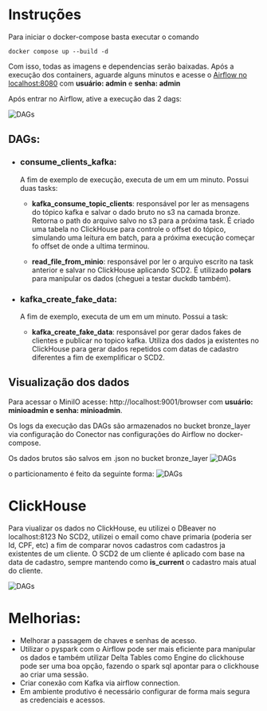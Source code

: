 # Instruções
Para iniciar o docker-compose basta executar o comando 
```
docker compose up --build -d
````
Com isso, todas as imagens e dependencias serão baixadas. Após a execução dos containers, aguarde alguns minutos e acesse
o [Airflow no localhost:8080](http://localhost:8080/login/) com **usuário: admin** e **senha: admin**

Após entrar no Airflow, ative a execução das 2 dags:

![DAGs](img/airflow.png)

## DAGs:
- ### **consume_clients_kafka**:
    A fim de exemplo de execução, executa de um em um minuto. Possui duas tasks:
    - **kafka_consume_topic_clients**: responsável por ler as mensagens do tópico kafka e salvar o dado bruto no s3 na camada bronze. Retorna o path do arquivo salvo no s3 para a próxima task. É criado uma tabela no ClickHouse para controle o offset do tópico, simulando uma leitura em batch, para a próxima execução começar fo offset de onde a ultima terminou.

    - **read_file_from_minio**: responsável por ler o arquivo escrito na task anterior e salvar no ClickHouse aplicando SCD2. É utilizado **polars** para manipular os dados (cheguei a testar duckdb também).

- ### **kafka_create_fake_data**:
    A fim de exemplo, executa de um em um minuto. Possui a task:
    - **kafka_create_fake_data**: responsável por gerar dados fakes de clientes e publicar no topico kafka. Utiliza dos dados ja existentes no ClickHouse para gerar dados repetidos com datas de cadastro diferentes a fim de exemplificar o SCD2.

## Visualização dos dados
Para acessar o MiniIO acesse: http://localhost:9001/browser com **usuário: minioadmin e senha: minioadmin**.

Os logs da execução das DAGs são armazenados no bucket bronze_layer via configuração do Conector nas configurações do Airflow no docker-compose.

Os dados brutos são salvos em .json no bucket bronze_layer
![DAGs](img/bucket.png)

o particionamento é feito da seguinte forma:
![DAGs](img/partition.png)


# ClickHouse

Para viualizar os dados no ClickHouse, eu utilizei o DBeaver no localhost:8123
No SCD2, utilizei o email como chave primaria (poderia ser Id, CPF, etc) a fim de comparar novos cadastros com cadastros ja existentes de um cliente.
O SCD2 de um cliente é aplicado com base na data de cadastro, sempre mantendo como **is_current** o cadastro mais atual do cliente.

![DAGs](img/clickhouse.png)

# Melhorias:
- Melhorar a passagem de chaves e senhas de acesso.
- Utilizar o pyspark com o Airflow pode ser mais eficiente para manipular os dados e também utilizar Delta Tables como Engine do clickhouse pode ser uma boa opção, fazendo o spark sql apontar para o clickhouse ao criar uma sessão.
- Criar conexão com Kafka via airflow connection.
- Em ambiente produtivo é necessário configurar de forma mais segura as credenciais e acessos.


